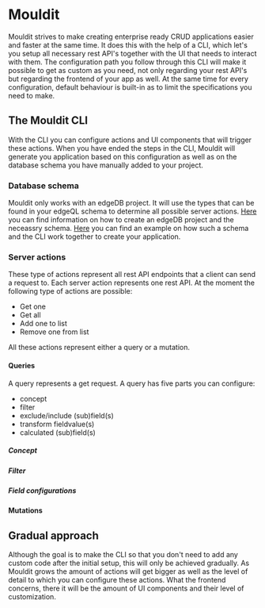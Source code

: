 <h1>Mouldit</h1>
<p>Mouldit strives to make creating enterprise ready CRUD applications easier and faster at the same time. It does this with the help of a CLI, which let's you setup all necessary rest API's together with the UI that needs to interact with them. The configuration path you follow through this CLI will make it possible to get as custom as you need, not only regarding your rest API's but regarding the frontend of your app as well. At the same time for every configuration, default behaviour is built-in as to limit the specifications you need to make.</p>
<h2>The Mouldit CLI</h2>
<p>With the CLI you can configure actions and UI components that will trigger these actions. When you have ended the steps in the CLI, Mouldit will generate you application based on this configuration as well as on the database schema you have manually added to your project.</p>
<h3>Database schema</h3>
Mouldit only works with an edgeDB project. It will use the types that can be found in your edgeQL schema to determine all possible server actions. <a href="https://www.edgedb.com">Here</a> you can find information on how to create an edgeDB project and the neceassry schema. <a href="https://www.mouldit.io">Here</a> you can find an example on how such a schema and the CLI work together to create your application.
<h3>Server actions</h3>
<p>These type of actions represent all rest API endpoints that a client can send a request to. Each server action represents one rest API. At the moment the following type of actions are possible:
<ul>
 <li>Get one</li>
 <li>Get all</li>
 <li>Add one to list</li>
 <li>Remove one from list</li>
</ul>
All these actions represent either a query or a mutation. 
</p>
<h4>Queries</h4>
<p>A query represents a get request. A query has five parts you can configure:
<ul>
 <li>concept</li>
 <li>filter</li>
 <li>exclude/include (sub)field(s)</li>
 <li>transform fieldvalue(s)</li>
 <li>calculated (sub)field(s)</li>
</ul>
</p>
<h5>Concept</h5>
<p>
 
</p>
<h5>Filter</h5>
<p>
 
</p>
<h5>Field configurations</h5>
<p>
 
</p>
<h4>Mutations</h4>
<h2>Gradual approach</h2>
<p>Although the goal is to make the CLI so that you don't need to add any custom code after the initial setup, this will only be achieved gradually. As Mouldit grows the amount of actions will get bigger as well as the level of detail to which you can configure these actions. What the frontend concerns, there it will be the amount of UI components and their level of customization.</p>
